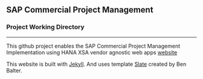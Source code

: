 ## SAP Commercial Project Management

### Project Working Directory

* * *

This github project enables the SAP Commercial Project Management Implementation using HANA XSA vendor agnostic web apps [website](https://ketchpartners.github.io/sapcommercialprojects)

This website is built with [Jekyll](https://jekyllrb.com/).
And uses template [Slate](https://pages-themes.github.io/slate/) created by Ben Balter.
